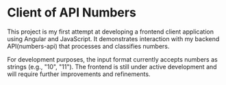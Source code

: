 # Client of API Numbers

This project is my first attempt at developing a frontend client application using Angular and JavaScript. It demonstrates interaction with my backend API(numbers-api) that processes and classifies numbers.

For development purposes, the input format currently accepts numbers as strings (e.g., "10", "11"). The frontend is still under active development and will require further improvements and refinements.
